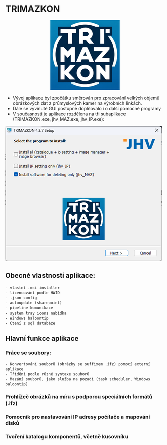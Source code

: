 # TRIMAZKON
<p align="center">
  <img src="readme_images/logo_TRIMAZKON.png" alt="TRIMAZKON logo" width="220">
</p>

- Vývoj aplikace byl zpočátku směrován pro zpracování velkých objemů obrázkových dat z průmyslových kamer na výrobních linkách.
- Dále se vyvinuté GUI postupně doplňovalo i o další pomocné programy
- V současnosti je aplikace rozdělena na tři subaplikace (TRIMAZKON.exe, jhv_MAZ.exe, jhv_IP.exe):

![installer setup](readme_images/installer_setup.png)

## Obecné vlastnosti aplikace:
	- vlastní .msi installer
	- licencování podle HWID
	- .json config
	- autoupdate (sharepoint)
	- pipeline komunikace
	- system tray icons nabídka
	- Windows baloontip
	- Čtení z sql databáze

## Hlavní funkce aplikace
### Práce se soubory:
	- Konvertování souborů (obrázky se suffixem .ifz) pomocí externí aplikace
	- Třídění podle různé syntaxe souborů
	- Mazání souborů, jako služba na pozadí (task scheduler, Windows baloontip)
### Prohlížeč obrázků na míru s podporou speciálních formátů (.ifz)
### Pomocník pro nastavování IP adresy počítače a mapování disků
### Tvoření katalogu komponentů, včetně kusovníku



